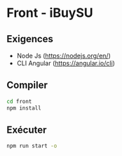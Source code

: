 # Front - iBuySU

## Exigences

- Node Js (https://nodejs.org/en/) 
- CLI Angular (https://angular.io/cli) 

## Compiler

```sh
cd front
npm install
```

## Exécuter

```sh
npm run start -o
```

